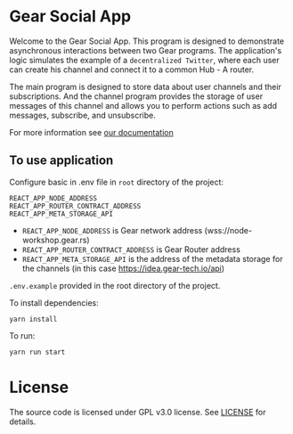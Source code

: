# Gear Social App

Welcome to the Gear Social App. This program is designed to demonstrate asynchronous interactions between two Gear programs. The application's logic simulates the example of a `decentralized Twitter`, where each user can create his channel and connect it to a common Hub - A router.

The main program is designed to store data about user channels and their subscriptions. And the channel program provides the storage of user messages of this channel and allows you to perform actions such as add messages, subscribe, and unsubscribe.

For more information see [our documentation](https://wiki.gear-tech.io/examples/feeds)

## To use application

Configure basic in .env file in `root` directory of the project:

```shell
REACT_APP_NODE_ADDRESS
REACT_APP_ROUTER_CONTRACT_ADDRESS
REACT_APP_META_STORAGE_API
```

- `REACT_APP_NODE_ADDRESS` is Gear network address (wss://node-workshop.gear.rs)
- `REACT_APP_ROUTER_CONTRACT_ADDRESS` is Gear Router address
- `REACT_APP_META_STORAGE_API` is the address of the metadata storage for the channels (in this case https://idea.gear-tech.io/api)

`.env.example` provided in the root directory of the project.

To install dependencies:

```shell
yarn install
```

To run:

```shell
yarn run start
```

# License

The source code is licensed under GPL v3.0 license.
See [LICENSE](LICENSE) for details.